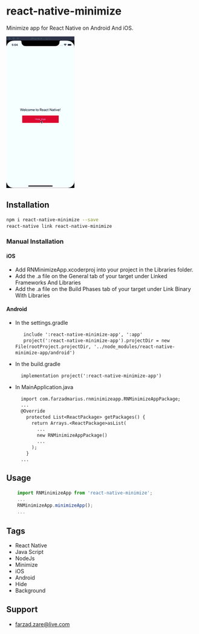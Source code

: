 # react-native-minimize
Minimize app for React Native on Android And iOS.

![demo](https://github.com/FarzadMarius/react-native-minimize-app/blob/master/HideApp.gif)

## Installation

```bash
npm i react-native-minimize --save
react-native link react-native-minimize
```

### Manual Installation

#### iOS
* Add RNMinimizeApp.xcoderproj into your project in the Libraries folder.
* Add the .a file on the General tab of your target under Linked Frameworks And Libraries
* Add the .a file on the Build Phases tab of your target under Link Binary With Libraries 
#### Android
* In the settings.gradle
  ```	
     include ':react-native-minimize-app', ':app'
     project(':react-native-minimize-app').projectDir = new File(rootProject.projectDir, '../node_modules/react-native-minimize-app/android')
  ```
* In the build.gradle
  ```
    implementation project(':react-native-minimize-app')
  ```
* In MainApplication.java
  ```
    import com.farzadmarius.rnminimizeapp.RNMinimizeAppPackage;
    ...
    @Override
      protected List<ReactPackage> getPackages() {
        return Arrays.<ReactPackage>asList(
          ...
          new RNMinimizeAppPackage()
          ...
        );
      }
    ...
  ```
  
## Usage		
```javascript
    import RNMinimizeApp from 'react-native-minimize';
    ...
    RNMinimizeApp.minimizeApp();
    ...
```

## Tags

* React Native
* Java Script
* NodeJs
* Minimize
* iOS
* Android
* Hide
* Background

## Support
* farzad.zare@live.com